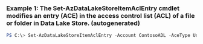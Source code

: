 ### Example 1: The Set-AzDataLakeStoreItemAclEntry cmdlet modifies an entry (ACE) in the access control list (ACL) of a file or folder in Data Lake Store. (autogenerated)
```powershell
PS C:\> Set-AzDataLakeStoreItemAclEntry -Account ContosoADL -AceType User -Default  -Id {Id} -Path / -Permissions All -Recurse 
```

